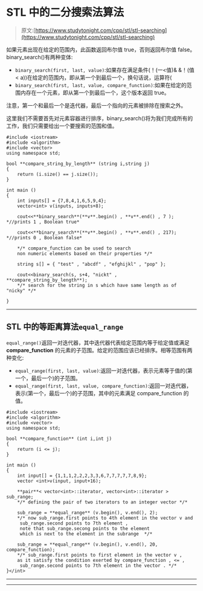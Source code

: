 # STL 中的二分搜索法算法

> 原文:[https://www.studytonight.com/cpp/stl/stl-searching](https://www.studytonight.com/cpp/stl/stl-searching)

如果元素出现在给定的范围内，此函数返回布尔值 true，否则返回布尔值 false。binary_search()有两种变体:

*   `binary_search(first, last, value)`:如果存在满足条件(！(一<值)& &！(值< a))在给定的范围内，即从第一个到最后一个，换句话说，运算符(
*   `binary_search(first, last, value, compare_function)`:如果在给定的范围内存在一个元素，即从第一个到最后一个，这个版本返回 true。

注意，第一个和最后一个是迭代器，最后一个指向的元素被排除在搜索之外。

这里我们不需要首先对元素容器进行排序，binary_search()将为我们完成所有的工作，我们只需要给出一个要搜索的范围和值。

```
#include <iostream>    
#include <algorithm>
#include <vector>
using namespace std;

bool **compare_string_by_length** (string i,string j)
{
    return (i.size() == j.size());
}

int main () 
{
    int inputs[] = {7,8,4,1,6,5,9,4};
    vector<int> v(inputs, inputs+8);

    cout<<**binary_search**(**v**.begin() , **v**.end() , 7 );  *//prints 1 , Boolean true*

    cout<<**binary_search**(**v**.begin() , **v**.end() , 217); *//prints 0 , Boolean false*

    */* compare_function can be used to search 
    non numeric elements based on their properties */* 

    string s[] = { "test" , "abcdf" , "efghijkl" , "pop" };

    cout<<binary_search(s, s+4, "nickt" , **compare_string_by_length**);
    */* search for the string in s which have same length as of "nicky" */*

} 
```

* * *

## STL 中的等距离算法`equal_range`

`equal_range()`返回一对迭代器，其中迭代器代表给定范围内等于给定值或满足 **compare_function** 的元素的子范围。给定的范围应该已经排序。相等范围有两种变化:

*   `equal_range(first, last, value)`:返回一对迭代器，表示元素等于值的(第一个，最后一个)的子范围。
*   `equal_range(first, last, value, compare_function)`:返回一对迭代器，表示(第一个，最后一个)的子范围，其中的元素满足 compare_function 的值。

```
#include <iostream>    
#include <algorithm>    
#include <vector>
using namespace std;

bool **compare_function** (int i,int j) 
{ 
    return (i <= j); 
}

int main () 
{
    int input[] = {1,1,1,2,2,2,3,3,6,7,7,7,7,7,8,9};
    vector <int>v(input, input+16);

    **pair**< vector<int>::iterator, vector<int>::iterator > sub_range;
    */* defining the pair of two iterators to an integer vector */*

    sub_range = **equal_range** (v.begin(), v.end(), 2);
    */* now sub_range.first points to 4th element in the vector v and 
     sub_range.second points to 7th element , 
     note that sub_range.secong points to the element 
     which is next to the element in the subrange  */* 

    sub_range = **equal_range** (v.begin(), v.end(), 20, compare_function);
    */* sub_range.first points to first element in the vector v , 
    as it satisfy the condition exerted by compare_function , <= , 
     sub_range.second points to 7th element in the vector . */*
}</int> 
```

* * *

* * *
